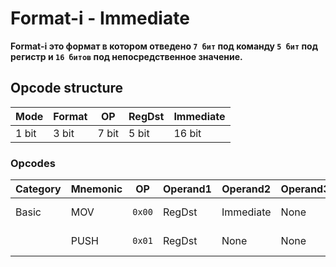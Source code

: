 # Format-i - Immediate

**Format-i это формат в котором отведено `7 бит` под команду `5 бит` под регистр и `16 битов` под непосредственное значение.**

## Opcode structure

| Mode  | Format | OP     | RegDst | Immediate |
|-------|--------|--------|--------|-----------|
| 1 bit | 3 bit  | 7 bit  | 5 bit  | 16 bit    |

### Opcodes

| Category  | Mnemonic  | OP     | Operand1 | Operand2  | Operand3  | Operand4  | Description                                       |
|-----------|-----------|--------|----------|-----------|-----------|-----------|---------------------------------------------------|
| Basic     | MOV       | `0x00` | RegDst   | Immediate | None      | None      | RegDst = Imm16                                    |
|           | PUSH      | `0x01` | RegDst   | None      | None      | None      | RegDst = Imm16                                    |


